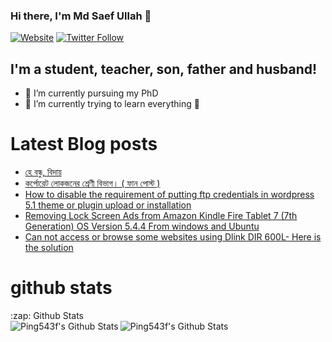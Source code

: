 ### Hi there, I'm Md Saef Ullah 👋

[![Website](https://img.shields.io/website?label=ping543f&style=for-the-badge&url=https%3A%2F%2Fping543f.github.io)](https://ping543f.github.io)
[![Twitter Follow](https://img.shields.io/twitter/follow/ping543f?color=1DA1F2&logo=twitter&style=for-the-badge)](https://twitter.com/intent/follow?original_referer=https%3A%2F%2Fgithub.com%2Fping543f&screen_name=ping543f)

## I'm a student, teacher, son, father and husband!

- 🔭 I’m currently pursuing my PhD
- 🌱 I’m currently trying to learn everything 🤣


# Latest Blog posts 

<!-- BLOG-POST-LIST:START -->
- [হে বন্ধু, বিদায়](https://ping543f.wordpress.com/2020/06/09/%e0%a6%b9%e0%a7%87-%e0%a6%ac%e0%a6%a8%e0%a7%8d%e0%a6%a7%e0%a7%81-%e0%a6%ac%e0%a6%bf%e0%a6%a6%e0%a6%be%e0%a7%9f/)
- [কর্পোরেট লোকজনের শ্রেণী বিভাগ। ( ফান পোস্ট )](https://ping543f.wordpress.com/2020/05/16/%e0%a6%95%e0%a6%b0%e0%a7%8d%e0%a6%aa%e0%a7%8b%e0%a6%b0%e0%a7%87%e0%a6%9f-%e0%a6%b2%e0%a7%8b%e0%a6%95%e0%a6%9c%e0%a6%a8%e0%a7%87%e0%a6%b0-%e0%a6%b6%e0%a7%8d%e0%a6%b0%e0%a7%87%e0%a6%a3%e0%a7%80/)
- [How to disable the requirement of putting ftp credentials in wordpress 5.1 theme or plugin upload or installation](https://ping543f.wordpress.com/2019/02/25/how-to-disable-the-requirement-of-putting-ftp-credentials-in-wordpress-5-1-theme-or-plugin-upload-or-installation/)
- [Removing Lock Screen Ads from Amazon Kindle Fire Tablet 7 (7th Generation) OS Version 5.4.4 From windows and Ubuntu](https://ping543f.wordpress.com/2017/10/21/removing-lock-screen-ads-from-amazon-kindle-fire-tablet-7-7th-generation-os-version-5-4-4-from-windows-and-ubuntu/)
- [Can not access or browse some websites using Dlink DIR 600L- Here is the solution](https://ping543f.wordpress.com/2014/05/10/can-not-access-or-browse-some-websites-using-dlink-dir-600l-here-is-the-solution/)
<!-- BLOG-POST-LIST:END -->


# github stats
<summary>:zap: Github Stats</summary>
<img align="left" alt="Ping543f's Github Stats" src="https://github-readme-stats.vercel.app/api?username=ping543f&show_icons=true&hide_border=true" />
<img align="left" alt="Ping543f's Github Stats" src="https://github-readme-stats.vercel.app/api/top-langs/?username=ping543f&layout=compact" />

